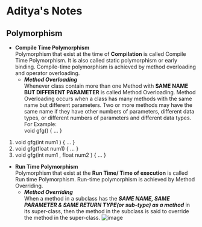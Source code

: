 # Aditya's Notes
## Polymorphism
+ **Compile Time Polymorphism**
  <br> Polymorphism that exist at the time of **Compilation** is called Compile Time Polymorphism. It is also called static polymorphism or early binding. Compile-time polymorphism is achieved by method overloading and operator overloading.
  + **_Method Overloading_** 
  <br> Whenever class contain more than one Method with **SAME NAME BUT DIFFERENT PARAMETER** is called Method Overloading. Method Overloading occurs when a class has many methods with the same name but different parameters. Two or more methods may have the same name if they have other numbers of parameters, different data types, or different numbers of parameters and different data types. 
  <br> For Example: 
  <br> void gfg() { ... }
1. void gfg(int num1 ) { ... }
2. void gfg(float num1) { ... }
3. void gfg(int num1 , float num2 ) { ... }  

+ **Run Time Polymorphism**
<br> Polymorphism that exist at the **Run Time/ Time of execution** is called Run time Polymorphism. Run-time polymorphism is achieved by Method Overriding.
  + **_Method Overriding_**
<br> When a method in a subclass has the ***SAME NAME, SAME PARAMETER  & SAME RETURN TYPE(or sub-type) as a method*** in its super-class, then the method in the subclass is said to override the method in the super-class.
![image](https://user-images.githubusercontent.com/107999400/214625840-b68db069-741c-4d32-8d4c-2d18dad39256.png)





